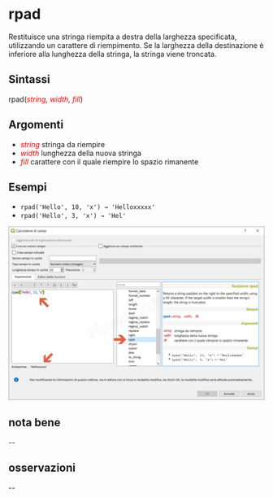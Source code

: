 # rpad

Restituisce una stringa riempita a destra della larghezza specificata, utilizzando un carattere di riempimento. Se la larghezza della destinazione è inferiore alla lunghezza della stringa, la stringa viene troncata.

## Sintassi

rpad(_<span style="color:red;">string</span>, <span style="color:red;">width</span>, <span style="color:red;">fill</span>_)

## Argomenti

* _<span style="color:red;">string</span>_ stringa da riempire
* _<span style="color:red;">width</span>_ lunghezza della nuova stringa
* _<span style="color:red;">fill</span>_ carattere con il quale riempire lo spazio rimanente

## Esempi

* `rpad('Hello', 10, 'x') → 'Helloxxxxx'`
* `rpad('Hello', 3, 'x') → 'Hel'`

![](../../img/stringhe_di_testo/rpad/rpad1.png)

## nota bene

--

## osservazioni

--
